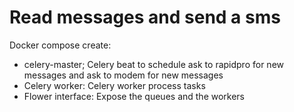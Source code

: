 # Read messages and send a sms

Docker compose create:
 * celery-master; Celery beat to schedule ask to rapidpro for new messages and ask to modem for new messages
 * Celery worker: Celery worker process tasks
 * Flower interface:  Expose the queues and the workers
